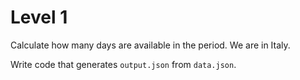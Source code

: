 # Level 1

Calculate how many days are available in the period. We are in Italy.

Write code that generates `output.json` from `data.json`.
